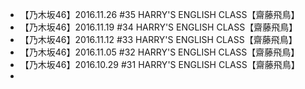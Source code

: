 



- 【乃木坂46】2016.11.26 #35 HARRY'S ENGLISH CLASS【齋藤飛鳥】
- 【乃木坂46】2016.11.19 #34 HARRY'S ENGLISH CLASS【齋藤飛鳥】
- 【乃木坂46】2016.11.12 #33 HARRY'S ENGLISH CLASS【齋藤飛鳥】
- 【乃木坂46】2016.11.05 #32 HARRY'S ENGLISH CLASS【齋藤飛鳥】
- 【乃木坂46】2016.10.29 #31 HARRY'S ENGLISH CLASS【齋藤飛鳥】
- 
